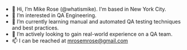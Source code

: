 - 👋 Hi, I’m Mike Rose (@whatismike). I'm based in New York City.
- 👀 I’m interested in QA Engineering.
- 🌱 I’m currently learning manual and automated QA testing techniques and best practices.
- 💞️ I’m actively looking to gain real-world experience on a QA team.
- 📫 I can be reached at mrosemrose@gmail.com
